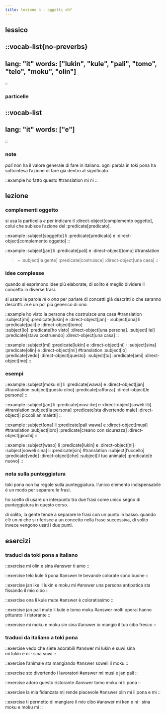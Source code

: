 ```yaml
---
title: lezione 4 - oggetti eh? 
---
```


## lessico
::vocab-list{no-preverbs}
---
lang: "it"
words: ["lukin", "kule", "pali", "tomo", "telo", "moku", "olin"]
---
::

### particelle
::vocab-list
---
lang: "it"
words: ["e"]
---
::

### note
*pali* non ha il valore generale di fare in italiano. ogni parola in toki pona ha sottointesa l’azione di fare già dentro al significato. 

::example
ho fatto questo
#translation
mi ni
::

## lezione
### complementi oggetto
si usa la particella *e* per indicare il :direct-object[complemento oggetto], colui che subisce l’azione del :predicate[predicato].

::example
:subject[soggetto] li :predicate[predicato] e :direct-object[complemento oggetto]
::

::example
:subject[jan] li :predicate[pali] e :direct-object[tomo]
#translation
> ~ :subject[la gente] :predicate[costruisce] :direct-object[una casa]
::

### idee complesse
quando si esprimono idee più elaborate, di solito è meglio dividere il concetto in diverse frasi.

si usano le parole *ni* o *ona* per parlare di concetti già descritti o che saranno descritti. *ni* è un po’ più generico di *ona*. 

::example
ho visto la persona che costruisce una casa
#translation
:subject[mi] :predicate[lukin] e :direct-object[jan] · :subject[ona] li :predicate[pali] e :direct-object[tomo] \
:subject[io] :predicate[ho visto] :direct-object[una persona]. :subject[ lei] :predicate[stava costruendo] :direct-object[una casa]
::

::example
:subject[mi] :predicate[lukin] e :direct-object[ni] · :subject[sina] :predicate[olin] e :direct-object[mi]
#translation
:subject[io] :predicate[vedo] :direct-object[questo]: :subject[tu] :predicate[ami] :direct-object[me]
::

### esempi

::example
:subject[moku ni] li :predicate[wawa] e :direct-object[jan]
#translation
:subject[questo cibo] :predicate[rafforza] :direct-object[le persone]
::

::example
:subject[jan] li :predicate[musi ike] e :direct-object[soweli lili]
#translation
:subject[la persona] :predicate[sta divertendo male] :direct-object[i piccoli animaletti]
::

::example
:subject[ona] li :predicate[pali wawa] e :direct-object[musi]
#translation
:subject[loro] :predicate[creano con sicurezza] :direct-object[giochi]
::

::example
:subject[waso] li :predicate[lukin] e :direct-object[ni] · :subject[soweli sina] li :predicate[sin]
#translation
:subject[l’uccello] :predicate[vede] :direct-object[che] :subject[il tuo animale] :predicate[è nuovo]
::

### nota sulla punteggiatura
toki pona non ha regole sulla punteggiatura. l’unico elemento indispensabile è un modo per separare le frasi.

ho scelto di usare un interpunto tra due frasi come unico segno di punteggiatura in questo corso.

di solito, la gente tende a separare le frasi con un punto in basso. quando c’è un *ni* che si riferisce a un concetto nella frase successiva, di solito invece vengono usati i due punti.


## esercizi
### traduci da toki pona a italiano
::exercise
mi olin e sina
#answer
ti amo
::

::exercise
telo kule li pona
#answer
le bevande colorate sono buone
::

::exercise
jan ike li lukin e moku mi
#answer
una persona antipatica sta fissando il mio cibo
::

::exercise
ona li kule mute
#answer
è coloratissimo
::

::exercise
jan pali mute li kule e tomo moku
#answer
molti operai hanno pitturato il ristorante
::

::exercise
mi moku e moku sin sina
#answer
io mangio il tuo cibo fresco
::

### traduci da italiano a toki pona
::exercise
vedo che siete adorabili
#answer
mi lukin e suwi sina \
mi lukin e ni · sina suwi
::

::exercise
l’animale sta mangiando
#answer
soweli li moku
::

::exercise
sto divertendo i lavoratori
#answer
mi musi e jan pali
::

::exercise
adoro questo ristorante
#answer
tomo moku ni li pona
::

::exercise
la mia fidanzata mi rende piacevole
#answer
olin mi li pona e mi
::

::exercise
ti permetto di mangiare il mio cibo
#answer
mi ken e ni · sina moku e moku mi
::
